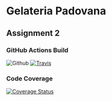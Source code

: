 # Gelateria Padovana
## Assignment 2
### GitHub Actions Build
![Github](https://github.com/damianomason/ass2/workflows/Java%20CI%20with%20Maven/badge.svg?branch=actions-test)
[![Travis](https://travis-ci.org/damianomason/ass2.svg?branch=master)](https://travis-ci.org/damianomason/ass2)
### Code Coverage
[![Coverage Status](https://coveralls.io/repos/github/damianomason/ass2/badge.svg?branch=master)](https://coveralls.io/github/damianomason/ass2?branch=master)
